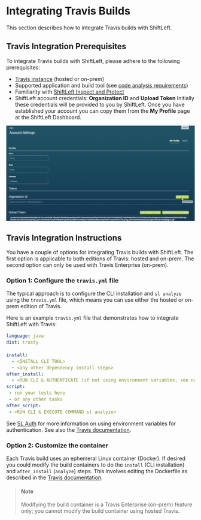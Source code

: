 # Integrating Travis Builds

This section describes how to integrate Travis builds with ShiftLeft. 

## Travis Integration Prerequisites

To integrate Travis builds with ShiftLeft, please adhere to the following prerequisites:

- [Travis instance](https://travis-ci.org/) (hosted or on-prem) 
- Supported application and build tool (see [code analysis requirements](../../introduction/requirements.md))
- Familiarity with [ShiftLeft Inspect and Protect](../../using-inspect-protect/inspect-protect-quick-start.md)
- ShiftLeft account credentials: **Organization ID** and **Upload Token**
Initially these credentials will be provided to you by ShiftLeft. Once you have established your account you can copy them from the **My Profile** page at the ShiftLeft Dashboard.

![Get ShiftLeft Account Credentials](img/copy-org.png)

## Travis Integration Instructions

You have a couple of options for integrating Travis builds with ShiftLeft. The first option is applicable to both editions of Travis: hosted and on-prem. The second option can only be used with Travis Enterprise (on-prem).

### Option 1: Configure the `travis.yml` file

The typical approach is to configure the CLI installation and `sl analyze` using the `travis.yml` file, which means you can use either the hosted or on-prem edition of Travis.

Here is an example `travis.yml` file that demonstrates how to integrate ShiftLeft with Travis:

```yaml
language: java
dist: trusty

install:
  - <INSTALL CLI TOOL> 
  - <any other dependency install steps>
after_install:
  - <RUN CLI & AUTHENTICATE (if not using environment variables, see note below)>
script:
 - run your tests here
 - or any other tasks
after_script:
 - <RUN CLI & EXECUTE COMMAND sl analyze> 
```

See [SL Auth](../using-cli/authenticating.md) for more information on using environment variables for authentication. See also the [Travis documentation](https://docs.travis-ci.com/user/environment-variables#Default-Environment-Variables).

### Option 2: Customize the container

Each Travis build uses an ephemeral Linux container (Docker). If desired you could modify the build containers to do the `install` (CLI installation) and `after_install` (`analyze`) steps. This involves editing the Dockerfile as described in the [Travis documentation](https://docs.travis-ci.com/user/enterprise/build-images/#Customizing-build-images).

> #### Note
>
> Modifying the build container is a Travis Enterprise (on-prem) feature only; you cannot modify the build container using hosted Travis.
